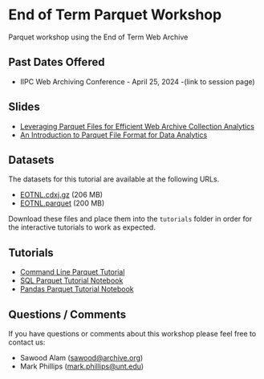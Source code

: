 # End of Term Parquet Workshop

Parquet workshop using the End of Term Web Archive

## Past Dates Offered

* IIPC Web Archiving Conference - April 25, 2024 -(link to session page)


## Slides

* [Leveraging Parquet Files for Efficient Web Archive Collection Analytics](slides/web_archive_analytics.pdf)
* [An Introduction to Parquet File Format for Data Analytics](slides/web_archive_analytics.pdf)

## Datasets

The datasets for this tutorial are available at the following URLs.

* [EOTNL.cdxj.gz](https://github.com/end-of-term/eot-parquet-workshop/releases/download/datasets/EOTNL.cdxj.gz) (206 MB)
* [EOTNL.parquet](https://github.com/end-of-term/eot-parquet-workshop/releases/download/datasets/EOTNL.parquet) (200 MB)

Download these files and place them into the `tutorials` folder in order for the interactive tutorials to work as expected.

## Tutorials

* [Command Line Parquet Tutorial](tutorials/CLI-Parquet.md)
* [SQL Parquet Tutorial Notebook](tutorials/SQL-Parquet.ipynb)
* [Pandas Parquet Tutorial Notebook](tutorials/Pandas-Parquet.ipynb)

## Questions / Comments

If you have questions or comments about this workshop please feel free to contact us:
* Sawood Alam (sawood@archive.org)
* Mark Phillips (mark.phillips@unt.edu)

